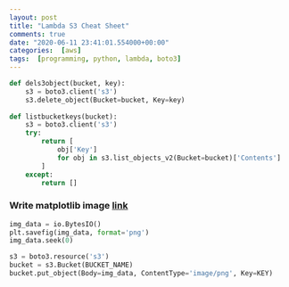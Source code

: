 ```yaml
---
layout: post
title: "Lambda S3 Cheat Sheet"
comments: true
date: "2020-06-11 23:41:01.554000+00:00"
categories:  [aws]
tags:  [programming, python, lambda, boto3]
---
```




```python
def dels3object(bucket, key):
    s3 = boto3.client('s3')
    s3.delete_object(Bucket=bucket, Key=key)
    
def listbucketkeys(bucket):
    s3 = boto3.client('s3')
    try:
        return [
            obj['Key']
            for obj in s3.list_objects_v2(Bucket=bucket)['Contents']
        ]
    except:
        return []
```


### Write matplotlib image [link](https://stackoverflow.com/questions/31485660/python-uploading-a-plot-from-memory-to-s3-using-matplotlib-and-boto)
```python
img_data = io.BytesIO()
plt.savefig(img_data, format='png')
img_data.seek(0)

s3 = boto3.resource('s3')
bucket = s3.Bucket(BUCKET_NAME)
bucket.put_object(Body=img_data, ContentType='image/png', Key=KEY)
```


